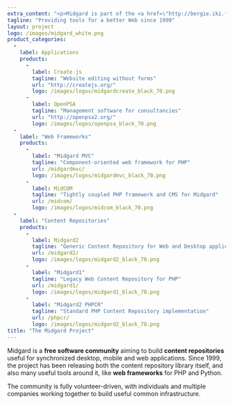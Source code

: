 ```yaml
--- 
extra_content: "<p>Midgard is part of the <a href=\"http://bergie.iki.fi/blog/decoupling_content_management/\">Decoupled Content Management</a> movement and works actively with many related communities like <a href=\"http://www.gnome.org/\">GNOME</a>, <a href=\"http://cmf.symfony.com/\">Symfony CMF</a>, and the <a href=\"http://www.iks-project.eu/\">IKS project</a>.</p><p>Read more about the community's background <a href=\"http://en.wikipedia.org/wiki/Midgard_%28software%29#History\">on Wikipedia</a> or follow the development <a href=\"https://github.com/midgardproject\">on GitHub</a>.</p>"
tagline: "Providing tools for a better Web since 1999"
layout: project
logo: /images/midgard_white.png
product_categories: 
  - 
    label: Applications
    products: 
      - 
        label: Create.js
        tagline: "Website editing without forms"
        url: "http://createjs.org/"
        logo: /images/logos/midgardcreate_black_70.png
      - 
        label: OpenPSA
        tagline: "Management software for consultancies"
        url: "http://openpsa2.org/"
        logo: /images/logos/openpsa_black_70.png
  - 
    label: "Web Frameworks"
    products: 
      - 
        label: "Midgard MVC"
        tagline: "Component-oriented web framework for PHP"
        url: /midgardmvc/
        logo: /images/logos/midgardmvc_black_70.png
      - 
        label: MidCOM
        tagline: "Tightly coupled PHP framework and CMS for Midgard"
        url: /midcom/
        logo: /images/logos/midcom_black_70.png
  - 
    label: "Content Repositories"
    products: 
      - 
        label: Midgard2
        tagline: "Generic Content Repository for Web and Desktop applications"
        url: /midgard2/
        logo: /images/logos/midgard2_black_70.png
      - 
        label: "Midgard1"
        tagline: "Legacy Web Content Repository for PHP"
        url: /midgard1/
        logo: /images/logos/midgard1_black_70.png
      -
        label: "Midgard2 PHPCR"
        tagline: "Standard PHP Content Repository implementation"
        url: /phpcr/
        logo: /images/logos/midgard2_black_70.png
title: "The Midgard Project"
---
```

Midgard is a **free software community** aiming to build **content repositories** useful for synchronized desktop, mobile and web applications. Since 1999, the project has been releasing both the content repository library itself, and also many useful tools around it, like **web frameworks** for PHP and Python.
  
The community is fully volunteer-driven, with individuals and multiple companies working together to build useful common infrastructure.
